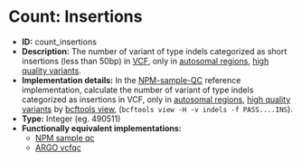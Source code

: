 # Count: Insertions

- **ID:** count_insertions
- **Description:** The number of variant of type indels categorized as short insertions (less than 50bp) in [VCF](terminologies.md#vcf-format), only in [autosomal regions](terminologies.md#autosomes-non-gap-regions), [high quality variants](terminologies.md#high-quality-variants).
- **Implementation details:** In the [NPM-sample-QC](terminologies.md#npm-sample-qc) reference implementation, calculate the number of variant of type indels categorized as insertions in VCF, only in [autosomal regions](terminologies.md#autosomes-non-gap-regions), [high quality variants](terminologies.md#high-quality-variants) by [bcftools view](terminologies.md#samtools-view), (`bcftools view -H -v indels -f PASS....INS`).
- **Type:** Integer (eg. 490511)
- **Functionally equivalent implementations:**
    - [NPM sample qc](References.md#npm-sample-qc)
    - [ARGO vcfqc](References.md#argo)
